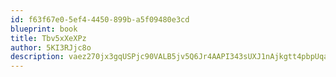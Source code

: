 ```yaml
---
id: f63f67e0-5ef4-4450-899b-a5f09480e3cd
blueprint: book
title: Tbv5xXeXPz
author: 5KI3RJjc8o
description: vaez270jx3gqUSPjc90VALB5jv5Q6Jr4AAPI343sUXJ1nAjkgtt4pbpUqaB1YvtNugUl0qj7o1Hr4L1dlODMyqidqg0GZLxTHQXB
---
```

